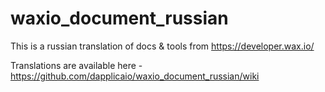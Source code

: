 # waxio_document_russian
This is a russian translation of docs & tools from https://developer.wax.io/

Translations are available here - https://github.com/dapplicaio/waxio_document_russian/wiki
